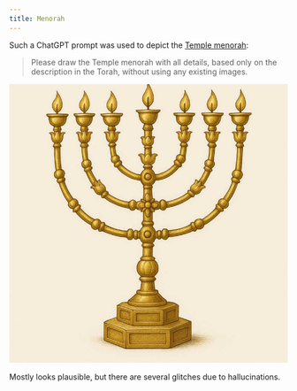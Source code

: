 ```yaml
---
title: Menorah
---
```

Such a ChatGPT prompt was used to depict the
[Temple menorah](https://en.wikipedia.org/wiki/Temple_menorah):

> Please draw the Temple menorah with all details, based only on
the description in the Torah, without using any existing images.

![Temple menorah](/files/llm/menorah.jpg)

Mostly looks plausible, but there are several glitches due to hallucinations.
